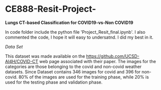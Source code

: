 # CE888-Resit-Project-

**Lungs CT-based Classification for COVID19-vs-Non COVID19**

In code folder include the python file 'Project_Resit_final.ipynb'. I also commented the code, I hope it will easy to undersatnd. I did my best in it.

*Data Set*

This dataset was made available on the https://github.com/UCSD-AI4H/COVID-CT web page associated with their paper. The images for the categories are those belonging to the covid and non-covid weather datasets. Since Dataset contains 346  images for covid and 396 for non-covid.  80% of the images are used for the training phase, while 20% is used for the testing phase and validation phase. 
